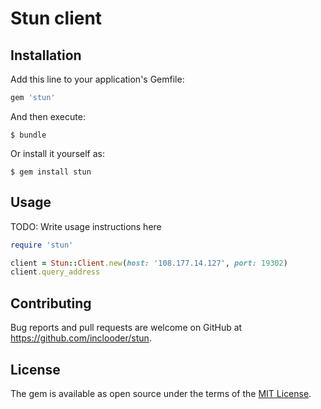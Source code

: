 # Stun client

## Installation

Add this line to your application's Gemfile:

```ruby
gem 'stun'
```

And then execute:

    $ bundle

Or install it yourself as:

    $ gem install stun

## Usage

TODO: Write usage instructions here

```ruby
require 'stun'

client = Stun::Client.new(host: '108.177.14.127', port: 19302)
client.query_address
```


## Contributing

Bug reports and pull requests are welcome on GitHub at https://github.com/inclooder/stun.

## License

The gem is available as open source under the terms of the [MIT License](https://opensource.org/licenses/MIT).
